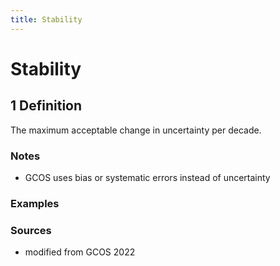 ```yaml
---
title: Stability
---
```


# Stability

## 1 Definition

The maximum acceptable change in uncertainty per decade.

### Notes 
- GCOS uses bias or systematic errors instead of uncertainty

### Examples 

### Sources
- modified from GCOS 2022 